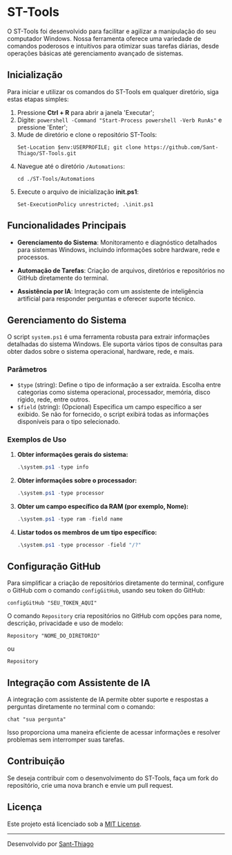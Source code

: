 # ST-Tools

O ST-Tools foi desenvolvido para facilitar e agilizar a manipulação do seu computador Windows. Nossa ferramenta oferece uma variedade de comandos poderosos e intuitivos para otimizar suas tarefas diárias, desde operações básicas até gerenciamento avançado de sistemas.

## Inicialização

Para iniciar e utilizar os comandos do ST-Tools em qualquer diretório, siga estas etapas simples:

1. Pressione **Ctrl + R** para abrir a janela 'Executar';
2. Digite: `powershell -Command "Start-Process powershell -Verb RunAs"` e pressione 'Enter'; 
4. Mude de diretório e clone o repositório ST-Tools:
   ```shell
   Set-Location $env:USERPROFILE; git clone https://github.com/Sant-Thiago/ST-Tools.git
   ```
5. Navegue até o diretório `/Automations`:
   ```shell
   cd ./ST-Tools/Automations
   ```
6. Execute o arquivo de inicialização **init.ps1**:
   ```shell
   Set-ExecutionPolicy unrestricted; .\init.ps1
   ```

## Funcionalidades Principais

- **Gerenciamento do Sistema**: Monitoramento e diagnóstico detalhados para sistemas Windows, incluindo informações sobre hardware, rede e processos.

- **Automação de Tarefas**: Criação de arquivos, diretórios e repositórios no GitHub diretamente do terminal.

- **Assistência por IA**: Integração com um assistente de inteligência artificial para responder perguntas e oferecer suporte técnico.

## Gerenciamento do Sistema

O script `system.ps1` é uma ferramenta robusta para extrair informações detalhadas do sistema Windows. Ele suporta vários tipos de consultas para obter dados sobre o sistema operacional, hardware, rede, e mais.

### Parâmetros

- `$type` (string): Define o tipo de informação a ser extraída. Escolha entre categorias como sistema operacional, processador, memória, disco rígido, rede, entre outros.
- `$field` (string): (Opcional) Especifica um campo específico a ser exibido. Se não for fornecido, o script exibirá todas as informações disponíveis para o tipo selecionado.

### Exemplos de Uso

1. **Obter informações gerais do sistema:**
   ```powershell
   .\system.ps1 -type info
   ```

2. **Obter informações sobre o processador:**
   ```powershell
   .\system.ps1 -type processor
   ```

3. **Obter um campo específico da RAM (por exemplo, Nome):**
   ```powershell
   .\system.ps1 -type ram -field name
   ```

4. **Listar todos os membros de um tipo específico:**
   ```powershell
   .\system.ps1 -type processor -field "/?"
   ```

## Configuração GitHub

Para simplificar a criação de repositórios diretamente do terminal, configure o GitHub com o comando `configGitHub`, usando seu token do GitHub:

```shell
configGitHub "SEU_TOKEN_AQUI"
```

O comando `Repository` cria repositórios no GitHub com opções para nome, descrição, privacidade e uso de modelo:

```shell
Repository "NOME_DO_DIRETORIO"
```

ou

```shell
Repository
```

## Integração com Assistente de IA

A integração com assistente de IA permite obter suporte e respostas a perguntas diretamente no terminal com o comando:

```shell
chat "sua pergunta"
```

Isso proporciona uma maneira eficiente de acessar informações e resolver problemas sem interromper suas tarefas.

## Contribuição

Se deseja contribuir com o desenvolvimento do ST-Tools, faça um fork do repositório, crie uma nova branch e envie um pull request.

## Licença

Este projeto está licenciado sob a [MIT License](LICENSE).

---

Desenvolvido por [Sant-Thiago](https://github.com/Sant-Thiago)
